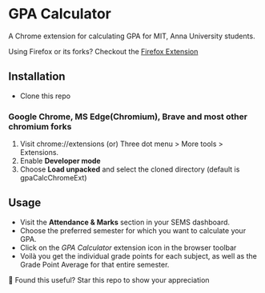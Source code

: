 # GPA Calculator

A Chrome extension for calculating GPA for MIT, Anna University students.

Using Firefox or its forks? Checkout the [Firefox Extension](https://github.com/PragadeshBS/gpaCalcFirefoxExt)

## Installation
* Clone this repo

### Google Chrome, MS Edge(Chromium), Brave and most other chromium forks

1. Visit chrome://extensions (or) Three dot menu > More tools > Extensions.
2. Enable **Developer mode**
3. Choose **Load unpacked** and select the cloned directory (default is gpaCalcChromeExt)

## Usage
* Visit the **Attendance & Marks** section in your SEMS dashboard.
* Choose the preferred semester for which you want to calculate your GPA. 
* Click on the *GPA Calculator* extension icon in the browser toolbar
* Voilà you get the individual grade points for each subject, as well as the Grade Point Average for that entire semester.

:star2: Found this useful? Star this repo to show your appreciation 
